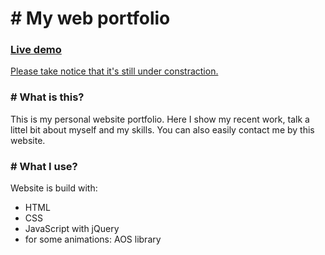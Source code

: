 <h1># My web portfolio</h1>
<h3><b><a href="https://kleczek.github.io/my-portfolio/">Live demo</a></b></h3>
<p><ins>Please take notice that it's still under constraction.</ins></p>
<h3># What is this?</h3>
This is my personal website portfolio. Here I show my recent work, talk a littel bit about myself and my skills. You can also easily contact me by this website.
<h3># What I use?</h3>
<p>Website is build with:</p>
<ul>
  <li>HTML</li>
  <li>CSS</li>
  <li>JavaScript with jQuery</li>
  <li>for some animations: AOS library</li>
</ul>

